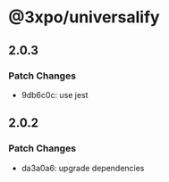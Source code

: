 # @3xpo/universalify

## 2.0.3

### Patch Changes

- 9db6c0c: use jest

## 2.0.2

### Patch Changes

- da3a0a6: upgrade dependencies

